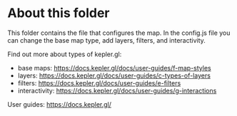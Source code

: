 # About this folder

This folder contains the file that configures the map. In the config.js file you can change the base map type, add layers, filters, and interactivity. 

Find out more about types of kepler.gl: 
- base maps: https://docs.kepler.gl/docs/user-guides/f-map-styles 
- layers: https://docs.kepler.gl/docs/user-guides/c-types-of-layers
- filters: https://docs.kepler.gl/docs/user-guides/e-filters 
- interactivity: https://docs.kepler.gl/docs/user-guides/g-interactions

User guides: https://docs.kepler.gl/ 


